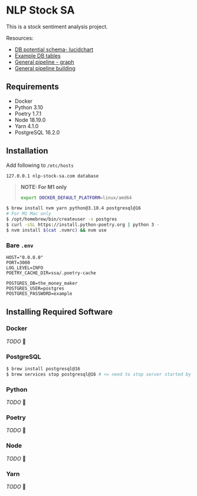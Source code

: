 # NLP Stock SA

This is a stock sentiment analysis project.

Resources:
- [DB potential schema- lucidchart](https://lucid.app/lucidchart/1723ceb6-2878-41eb-8635-b7ee19a8b545/edit?view_items=4xwL7nak7NXS&invitationId=inv_baa67f02-3606-4521-813e-1aaadd75bb81)
- [Example DB tables](https://docs.google.com/drawings/d/16xttDCvKXwcfHAD_Jk_BNj3nUYusFEAdXT9sMvCwBWU/edit?usp=sharing)
- [General pipeline - graph](https://docs.google.com/drawings/d/1MXKg1cNiAlD6T-5AAXAwya8o7Z69hFH9PmhIVDQ_Vmw/edit?usp=sharing)
- [General pipeline building](https://docs.google.com/document/d/1czS0XXaNHYZwbpxwVmxxbbdjS-T6AESQo0vkFuzelPk/edit?usp=sharing)


## Requirements

- Docker
- Python 3.10
- Poetry 1.7.1
- Node 18.19.0
- Yarn 4.1.0
- PostgreSQL 16.2.0

<!-- TODO: include download links :] -->

## Installation

Add following to `/etc/hosts`

```
127.0.0.1 nlp-stock-sa.com database
```

> **NOTE: For M1 only**
>
> ```sh
> export DOCKER_DEFAULT_PLATFORM=linux/amd64
> ```

```sh
$ brew install nvm yarn python@3.10.4 postgresql@16
# For M1 Mac only
$ /opt/homebrew/bin/createuser -s postgres
$ curl -sSL https://install.python-poetry.org | python 3 -
$ nvm install $(cat .nvmrc) && nvm use
```

### Bare `.env`

```
HOST="0.0.0.0"
PORT=3000
LOG_LEVEL=INFO
POETRY_CACHE_DIR=ssa/.poetry-cache

POSTGRES_DB=the_money_maker
POSTGRES_USER=postgres
POSTGRES_PASSWORD=example
```


## Installing Required Software

### Docker

_TODO_ 🫠

### PostgreSQL

```sh
$ brew install postgresql@16
$ brew services stop postgresql@16 # <= need to stop server started by Homebrew as it'll interfere with our container
```

### Python

_TODO_ 🫠

### Poetry

_TODO_ 🫠

### Node

_TODO_ 🫠

### Yarn

_TODO_ 🫠



